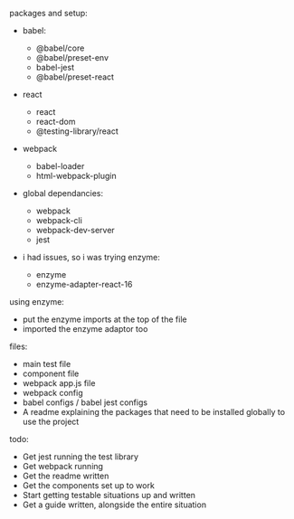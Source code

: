 packages and setup:
* babel:
  * @babel/core
  * @babel/preset-env
  * babel-jest
  * @babel/preset-react

* react
  * react
  * react-dom
  * @testing-library/react

* webpack
  * babel-loader
  * html-webpack-plugin

* global dependancies:
  * webpack
  * webpack-cli
  * webpack-dev-server
  * jest

* i had issues, so i was trying enzyme:
  * enzyme
  * enzyme-adapter-react-16

using enzyme:
* put the enzyme imports at the top of the file
* imported the enzyme adaptor too

files:
* main test file
* component file
* webpack app.js file
* webpack config
* babel configs / babel jest configs
* A readme explaining the packages that need to be installed globally to use the project

todo:
* Get jest running the test library
* Get webpack running
* Get the readme written
* Get the components set up to work
* Start getting testable situations up and written
* Get a guide written, alongside the entire situation
